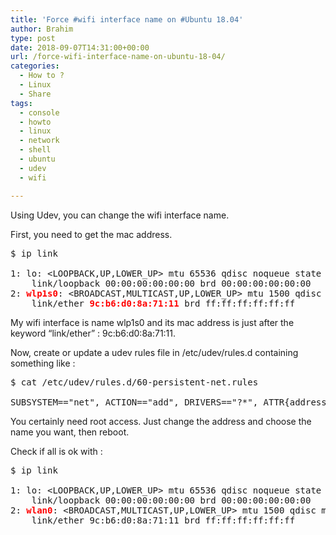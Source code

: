 ```yaml
---
title: 'Force #wifi interface name on #Ubuntu 18.04'
author: Brahim
type: post
date: 2018-09-07T14:31:00+00:00
url: /force-wifi-interface-name-on-ubuntu-18-04/
categories:
  - How to ?
  - Linux
  - Share
tags:
  - console
  - howto
  - linux
  - network
  - shell
  - ubuntu
  - udev
  - wifi

---
```

Using Udev, you can change the wifi interface name.

First, you need to get the mac address.<!--more-->

<pre>$ ip link

1: lo: &lt;LOOPBACK,UP,LOWER_UP&gt; mtu 65536 qdisc noqueue state UNKNOWN mode DEFAULT group default qlen 1000
    link/loopback 00:00:00:00:00:00 brd 00:00:00:00:00:00
2: <span style="color: #ff0000;"><strong>wlp1s0</strong></span>: &lt;BROADCAST,MULTICAST,UP,LOWER_UP&gt; mtu 1500 qdisc mq state UP mode DORMANT group default qlen 1000
    link/ether <span style="color: #ff0000;"><strong>9c:b6:d0:8a:71:11</strong></span> brd ff:ff:ff:ff:ff:ff
</pre>

My wifi interface is name wlp1s0 and its mac address is just after the keyword &#8220;link/ether&#8221; : 9c:b6:d0:8a:71:11.

Now, create or update a udev rules file in /etc/udev/rules.d containing something like :

<pre>$ cat /etc/udev/rules.d/60-persistent-net.rules

SUBSYSTEM=="net", ACTION=="add", DRIVERS=="?*", ATTR{address}=="<strong><span style="color: #ff0000;">9c:b6:d0:8a:71:11</span></strong>", ATTR{type}=="1", NAME="<strong><span style="color: #ff0000;">wlan0</span></strong>"</pre>

You certainly need root access. Just change the address and choose the name you want, then reboot.

Check if all is ok with :

<pre>$ ip link

1: lo: &lt;LOOPBACK,UP,LOWER_UP&gt; mtu 65536 qdisc noqueue state UNKNOWN mode DEFAULT group default qlen 1000
    link/loopback 00:00:00:00:00:00 brd 00:00:00:00:00:00
2: <strong><span style="color: #ff0000;">wlan0</span></strong>: &lt;BROADCAST,MULTICAST,UP,LOWER_UP&gt; mtu 1500 qdisc mq state UP mode DORMANT group default qlen 1000
    link/ether 9c:b6:d0:8a:71:11 brd ff:ff:ff:ff:ff:ff
</pre>